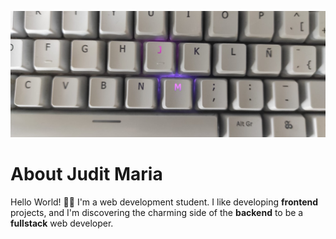 ![readmeCoverByjuditmariaproject](https://github.com/juditmariaproject/juditmariaproject/blob/main/readmeCover.jpeg)

# About Judit Maria
Hello World! 👋🏽 I'm a web development student. I like developing **frontend** projects, and I'm discovering the charming side of the **backend** to be a **fullstack** web developer.

<!--
![Cover image](link_de_la_imagen)

**juditmariaproject/juditmariaproject** is a ✨ _special_ ✨ repository because its `README.md` (this file) appears on your GitHub profile.

Here are some ideas to get you started:

- 🔭 I’m currently working on ...
- 🌱 I’m currently learning ...
- 👯 I’m looking to collaborate on ...
- 🤔 I’m looking for help with ...
- 💬 Ask me about ...
- 📫 How to reach me: ...
- 😄 Pronouns: ...
- ⚡ Fun fact: ...
-->
